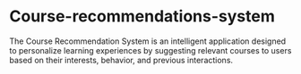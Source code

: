# Course-recommendations-system
The Course Recommendation System is an intelligent application designed to personalize learning experiences by suggesting relevant courses to users based on their interests, behavior, and previous interactions.
